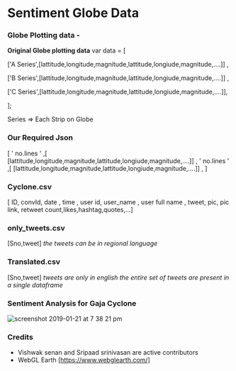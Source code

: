 # Sentiment Globe Data

### Globe Plotting data - 

**Original Globe plotting data**
var data = [ 

['A Series',[lattitude,longitude,magnitude,lattitude,longiude,magnitude,....]] , 

['B Series',[lattitude,longitude,magnitude,lattitude,longiude,magnitude,....]] ,

['C Series',[lattitude,longitude,magnitude,lattitude,longiude,magnitude,....]],

];

Series => Each Strip on Globe

### Our Required Json 
[ ' no.lines ' ,[ [lattitude,longitude,magnitude,lattitude,longiude,magnitude,....]] ,
' no.lines ' ,[ [lattitude,longitude,magnitude,lattitude,longiude,magnitude,....]] ,
]

### Cyclone.csv 
[ ID, convId, date , time , user id, user_name , user full name , tweet, pic, pic link, retweet count,likes,hashtag,quotes,...]

### only_tweets.csv
[Sno,tweet]
          *the tweets can be in regional language*
          
### Translated.csv          
[Sno,tweet]
           *tweets are only in english*
           *the entire set of tweets are present in a single dataframe*
### Sentiment Analysis for Gaja Cyclone
![screenshot 2019-01-21 at 7 38 21 pm](https://user-images.githubusercontent.com/27012182/51481513-0b2afd00-1dba-11e9-95a9-35ef24d15566.png)

### Credits 
- Vishwak senan and Sripaad srinivasan are active contributors
- WebGL Earth [https://www.webglearth.com/] 


